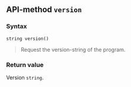 ## API-method `version`

### Syntax

`string version() `
> Request the version-string of the program.

### Return value
Version `string`.
